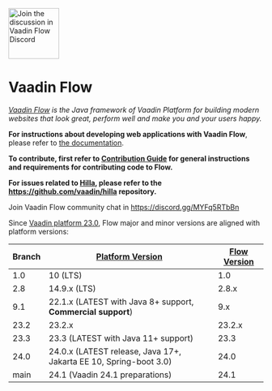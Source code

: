 <a target="_blank" href="https://discord.gg/MYFq5RTbBn"><img src="https://discord.com/assets/e4923594e694a21542a489471ecffa50.svg" width="100" alt="Join the discussion in Vaadin Flow Discord"></img></a>

Vaadin Flow
======
*[Vaadin Flow](https://vaadin.com/flow) is the Java framework of Vaadin Platform for building modern websites that look great, perform well and make you and your users happy.*

**For instructions about developing web applications with Vaadin Flow**, please refer to [the documentation](https://vaadin.com/docs/latest/flow/overview).

**To contribute, first refer to [Contribution Guide](/CONTRIBUTING.md) for general instructions and requirements for contributing code to Flow.**

**For issues related to [Hilla](https://hilla.dev/), please refer to the https://github.com/vaadin/hilla repository.**

Join Vaadin Flow community chat in https://discord.gg/MYFq5RTbBn

Since [Vaadin platform 23.0](https://github.com/vaadin/platform), Flow major and minor versions are aligned with platform versions:

| Branch | [Platform Version](https://github.com/vaadin/platform/releases) | [Flow Version](https://github.com/vaadin/flow/releases) |
|--------|-----------------------------------------------------------------|---------------------------------------------------------|
| 1.0    | 10 (LTS)                                                        | 1.0                                                     |
| 2.8    | 14.9.x (LTS)                                                    | 2.8.x                                                   |
| 9.1    | 22.1.x (LATEST with Java 8+ support, **Commercial support**)                            | 9.x                                                     |
| 23.2   | 23.2.x                                                          | 23.2.x                                                  |
| 23.3   | 23.3 (LATEST with Java 11+ support)                             | 23.3                                                    |
| 24.0   | 24.0.x (LATEST release, Java 17+, Jakarta EE 10, Spring-boot 3.0)  | 24.0                                                    |
| main | 24.1 (Vaadin 24.1 preparations)                                 | 24.1                                                    |
